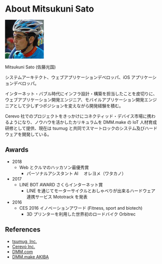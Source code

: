# About Mitsukuni Sato

![profile image](./me.jpg)

Mitsukuni Sato (佐藤光国)

システムアーキテクト、ウェブアプリケーションデベロッパ、iOS アプリケーションデベロッパ。

インターネット・バブル時代にインフラ設計・構築を担当したことを皮切りに、ウェブアプリケーション開発エンジニア、モバイルアプリケーション開発エンジニアとして少しずつポジションを変えながら開発経験を積む。

Cerevo 社でのプロジェクトをきっかけにコネクティッド・デバイス市場に携わるようになり、ノウハウを活かしたカリキュラムを DMM.make の IoT 人材育成研修として提供、現在は tsumug と共同でスマートロックのシステム及びハードウェアを開発している。

## Awards

- 2018
  - Web とクルマのハッカソン最優秀賞
    - パーソナルアシスタント AI 　オレヨメ（ワタカノ）
- 2017
  - LINE BOT AWARD さくらインターネット賞
    - LINE を通じてモーターサイクルとおしゃべりが出来るハードウェア連携サービス Mototrack を発表
- 2016
  - CES 2016 イノベーションアワード (Fitness, sport and biotech)
    - 3D プリンターを利用した世界初のロードバイク Orbitrec

## References

- [tsumug, Inc.](https://tsumug.com)
- [Cerevo Inc.](http://cerevo.com)
- [DMM.com](http://www.dmm.com/)
- [DMM.make AKIBA](http://akiba.dmm-make.com)
